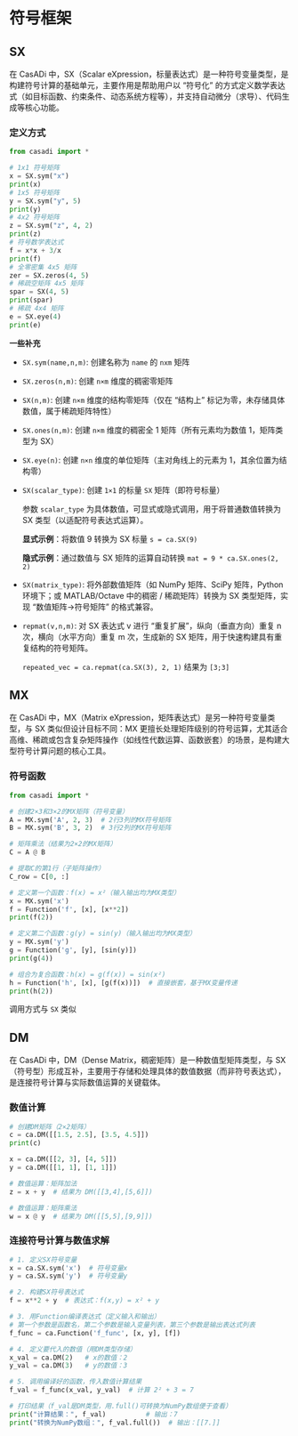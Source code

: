 # 符号框架

## SX

在 CasADi 中，SX（Scalar eXpression，标量表达式）是一种符号变量类型，是构建符号计算的基础单元，主要作用是帮助用户以 “符号化” 的方式定义数学表达式（如目标函数、约束条件、动态系统方程等），并支持自动微分（求导）、代码生成等核心功能。

### 定义方式

```python
from casadi import *

# 1x1 符号矩阵
x = SX.sym("x")
print(x)
# 1x5 符号矩阵
y = SX.sym("y", 5)
print(y)
# 4x2 符号矩阵
z = SX.sym("z", 4, 2)
print(z)
# 符号数学表达式
f = x*x + 3/x
print(f)
# 全零密集 4x5 矩阵
zer = SX.zeros(4, 5)
# 稀疏空矩阵 4x5 矩阵
spar = SX(4, 5)
print(spar)
# 稀疏 4x4 矩阵
e = SX.eye(4)
print(e)
```

**一些补充**

- `SX.sym(name,n,m)`: 创建名称为 `name` 的 `nxm` 矩阵

- `SX.zeros(n,m)`: 创建 `n×m` 维度的稠密零矩阵

- `SX(n,m)`: 创建 `n×m` 维度的结构零矩阵（仅在 “结构上” 标记为零，未存储具体数值，属于稀疏矩阵特性）

- `SX.ones(n,m)`: 创建 `n×m` 维度的稠密全 1 矩阵（所有元素均为数值 1，矩阵类型为 SX）

- `SX.eye(n)`: 创建 `n×n` 维度的单位矩阵（主对角线上的元素为 1，其余位置为结构零）

- `SX(scalar_type)`: 创建 `1×1` 的标量 `SX` 矩阵（即符号标量）

    参数 `scalar_type` 为具体数值，可显式或隐式调用，用于将普通数值转换为 SX 类型（以适配符号表达式运算）。

    **显式示例**：将数值 9 转换为 SX 标量
    `s = ca.SX(9)`

    **隐式示例**：通过数值与 SX 矩阵的运算自动转换
    `mat = 9 * ca.SX.ones(2, 2)`

- `SX(matrix_type)`: 将外部数值矩阵（如 NumPy 矩阵、SciPy 矩阵，Python 环境下；或 MATLAB/Octave 中的稠密 / 稀疏矩阵）转换为 SX 类型矩阵，实现 “数值矩阵→符号矩阵” 的格式兼容。

- `repmat(v,n,m)`: 对 SX 表达式 v 进行 “重复扩展”，纵向（垂直方向）重复 n 次，横向（水平方向）重复 m 次，生成新的 SX 矩阵，用于快速构建具有重复结构的符号矩阵。

    `repeated_vec = ca.repmat(ca.SX(3), 2, 1)` 结果为 `[3;3]`


## MX

在 CasADi 中，MX（Matrix eXpression，矩阵表达式）是另一种符号变量类型，与 SX 类似但设计目标不同：MX 更擅长处理矩阵级别的符号运算，尤其适合高维、稀疏或包含复杂矩阵操作（如线性代数运算、函数嵌套）的场景，是构建大型符号计算问题的核心工具。

### 符号函数

```python
from casadi import *

# 创建2×3和3×2的MX矩阵（符号变量）
A = MX.sym('A', 2, 3)  # 2行3列的MX符号矩阵
B = MX.sym('B', 3, 2)  # 3行2列的MX符号矩阵

# 矩阵乘法（结果为2×2的MX矩阵）
C = A @ B  

# 提取C的第1行（子矩阵操作）
C_row = C[0, :]  

# 定义第一个函数：f(x) = x²（输入输出均为MX类型）
x = MX.sym('x')
f = Function('f', [x], [x**2])
print(f(2))

# 定义第二个函数：g(y) = sin(y)（输入输出均为MX类型）
y = MX.sym('y')
g = Function('g', [y], [sin(y)])
print(g(4))

# 组合为复合函数：h(x) = g(f(x)) = sin(x²)
h = Function('h', [x], [g(f(x))])  # 直接嵌套，基于MX变量传递
print(h(2))
```

调用方式与 `SX` 类似

## DM 

在 CasADi 中，DM（Dense Matrix，稠密矩阵）是一种数值型矩阵类型，与 SX（符号型）形成互补，主要用于存储和处理具体的数值数据（而非符号表达式），是连接符号计算与实际数值运算的关键载体。

### 数值计算

```python
# 创建DM矩阵（2×2矩阵）
c = ca.DM([[1.5, 2.5], [3.5, 4.5]])
print(c)

x = ca.DM([[2, 3], [4, 5]])
y = ca.DM([[1, 1], [1, 1]])

# 数值运算：矩阵加法
z = x + y  # 结果为 DM([[3,4],[5,6]])

# 数值运算：矩阵乘法
w = x @ y  # 结果为 DM([[5,5],[9,9]])
```

### 连接符号计算与数值求解

```python
# 1. 定义SX符号变量
x = ca.SX.sym('x')  # 符号变量x
y = ca.SX.sym('y')  # 符号变量y

# 2. 构建SX符号表达式
f = x**2 + y  # 表达式：f(x,y) = x² + y

# 3. 用Function编译表达式（定义输入和输出）
# 第一个参数是函数名，第二个参数是输入变量列表，第三个参数是输出表达式列表
f_func = ca.Function('f_func', [x, y], [f])

# 4. 定义要代入的数值（用DM类型存储）
x_val = ca.DM(2)   # x的数值：2
y_val = ca.DM(3)   # y的数值：3

# 5. 调用编译好的函数，传入数值计算结果
f_val = f_func(x_val, y_val)  # 计算 2² + 3 = 7

# 打印结果（f_val是DM类型，用.full()可转换为NumPy数组便于查看）
print("计算结果：", f_val)          # 输出：7
print("转换为NumPy数组：", f_val.full())  # 输出：[[7.]]
```